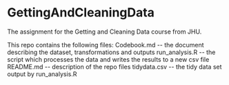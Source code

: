 # GettingAndCleaningData
The assignment for the Getting and Cleaning Data course from JHU.

This repo contains the following files:
Codebook.md -- the document describing the  dataset, transformations and outputs
run_analysis.R -- the script which processes the data and writes the results to a new csv file
README.md -- description of the repo files
tidydata.csv -- the tidy data set output by run_analysis.R
